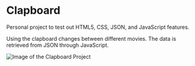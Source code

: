 # Clapboard

Personal project to test out HTML5, CSS, JSON, and JavaScript features.

Using the clapboard changes between different movies. The data is retrieved from JSON through JavaScript.

![Image of the Clapboard Project](https://github.com/aklauritzen/clapboard/blob/master/media/readme/clapboard-project.jpg)
